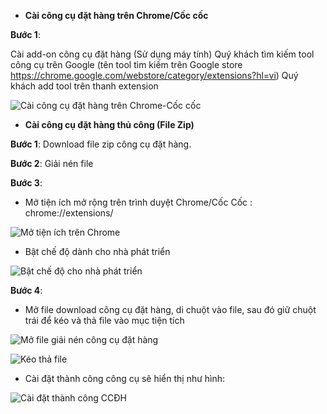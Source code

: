 - **Cài công cụ đặt hàng trên Chrome/Cốc cốc**

**Bước 1**: 

Cài add-on công cụ đặt hàng (Sử dụng máy tính)
Quý khách tìm kiếm tool công cụ trên Google (tên tool tìm kiếm trên Google store https://chrome.google.com/webstore/category/extensions?hl=vi)
Quý khách add tool trên thanh extension

![Cài công cụ đặt hàng trên Chrome-Cốc cốc](https://user-images.githubusercontent.com/73226975/99616059-2bc44c80-2a4f-11eb-8e42-3df4522e00a3.png)


- **Cài công cụ đặt hàng thủ công (File Zip)**

**Bước 1**: Download file zip công cụ đặt hàng.

**Bước 2**: Giải nén file

**Bước 3**: 

- Mở tiện ích mở rộng trên trình duyệt Chrome/Cốc Cốc : chrome://extensions/

![Mở tiện ích trên Chrome](https://user-images.githubusercontent.com/73226975/100176124-4a6c8c80-2f02-11eb-91d7-135bc51783fb.png)

- Bật chế độ dành cho nhà phát triển

![Bật chế độ cho nhà phát triển](https://user-images.githubusercontent.com/73226975/100176194-6b34e200-2f02-11eb-8b08-ff233322440b.png)


**Bước 4**: 

- Mở file download công cụ đặt hàng, di chuột vào file, sau đó giữ chuột trái để kéo và thả file vào mục tiện tích


![Mở file giải nén công cụ đặt hàng](https://user-images.githubusercontent.com/73226975/100176241-81db3900-2f02-11eb-87d6-b6dc0447aec4.png)


![Kéo thả file](https://user-images.githubusercontent.com/73226975/100176268-8b64a100-2f02-11eb-8e1e-7c2a9bd60a04.png)

- Cài đặt thành công công cụ sẽ hiển thị như hình:

![Cài đặt thành công CCĐH](https://user-images.githubusercontent.com/73226975/100176438-dbdbfe80-2f02-11eb-862f-50362fcf78c6.png)


